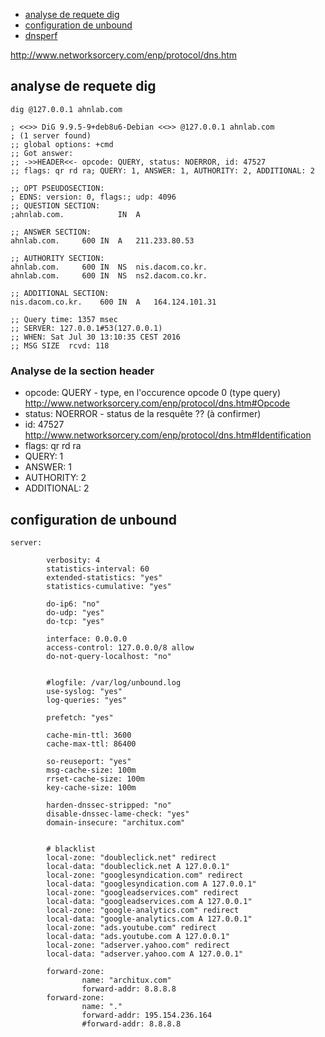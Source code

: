 * [analyse de requete dig](#analyse-de-requete-dig)
* [configuration de unbound](#configuration-de-unbound)
* [dnsperf](#dnsperf)

http://www.networksorcery.com/enp/protocol/dns.htm

## analyse de requete dig

```
dig @127.0.0.1 ahnlab.com

; <<>> DiG 9.9.5-9+deb8u6-Debian <<>> @127.0.0.1 ahnlab.com
; (1 server found)
;; global options: +cmd
;; Got answer:
;; ->>HEADER<<- opcode: QUERY, status: NOERROR, id: 47527
;; flags: qr rd ra; QUERY: 1, ANSWER: 1, AUTHORITY: 2, ADDITIONAL: 2

;; OPT PSEUDOSECTION:
; EDNS: version: 0, flags:; udp: 4096
;; QUESTION SECTION:
;ahnlab.com.			IN	A

;; ANSWER SECTION:
ahnlab.com.		600	IN	A	211.233.80.53

;; AUTHORITY SECTION:
ahnlab.com.		600	IN	NS	nis.dacom.co.kr.
ahnlab.com.		600	IN	NS	ns2.dacom.co.kr.

;; ADDITIONAL SECTION:
nis.dacom.co.kr.	600	IN	A	164.124.101.31

;; Query time: 1357 msec
;; SERVER: 127.0.0.1#53(127.0.0.1)
;; WHEN: Sat Jul 30 13:10:35 CEST 2016
;; MSG SIZE  rcvd: 118
```
### Analyse de la section header

* opcode: QUERY - type, en l'occurence opcode 0 (type query) http://www.networksorcery.com/enp/protocol/dns.htm#Opcode
* status: NOERROR - status de la resquête ?? (à confirmer)
* id: 47527 http://www.networksorcery.com/enp/protocol/dns.htm#Identification
* flags: qr rd ra
* QUERY: 1
* ANSWER: 1
* AUTHORITY: 2
* ADDITIONAL: 2

## configuration de unbound
```
server:

        verbosity: 4
        statistics-interval: 60
        extended-statistics: "yes"
        statistics-cumulative: "yes"

        do-ip6: "no"
        do-udp: "yes"
        do-tcp: "yes"

        interface: 0.0.0.0
        access-control: 127.0.0.0/8 allow
        do-not-query-localhost: "no"


        #logfile: /var/log/unbound.log
        use-syslog: "yes"
        log-queries: "yes"

        prefetch: "yes"

        cache-min-ttl: 3600
        cache-max-ttl: 86400

        so-reuseport: "yes"
        msg-cache-size: 100m
        rrset-cache-size: 100m
        key-cache-size: 100m

        harden-dnssec-stripped: "no"
        disable-dnssec-lame-check: "yes"
        domain-insecure: "architux.com"


        # blacklist
        local-zone: "doubleclick.net" redirect
        local-data: "doubleclick.net A 127.0.0.1"
        local-zone: "googlesyndication.com" redirect
        local-data: "googlesyndication.com A 127.0.0.1"
        local-zone: "googleadservices.com" redirect
        local-data: "googleadservices.com A 127.0.0.1"
        local-zone: "google-analytics.com" redirect
        local-data: "google-analytics.com A 127.0.0.1"
        local-zone: "ads.youtube.com" redirect
        local-data: "ads.youtube.com A 127.0.0.1"
        local-zone: "adserver.yahoo.com" redirect
        local-data: "adserver.yahoo.com A 127.0.0.1"

        forward-zone:
                name: "architux.com"
                forward-addr: 8.8.8.8
        forward-zone:
                name: "."
                forward-addr: 195.154.236.164
                #forward-addr: 8.8.8.8
```
